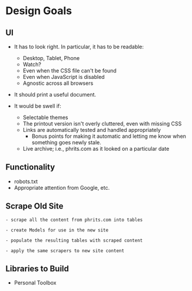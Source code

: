 # Design Goals

## UI

-   It has to look right. In particular, it has to be readable:
    - Desktop, Tablet, Phone
    - Watch?
    - Even when the CSS file can't be found
    - Even when JavaScript is disabled
    - Agnostic across all browsers

-   It should print a useful document.

-   It would be swell if:
    - Selectable themes
    - The printout version isn't overly cluttered, even with missing CSS
    - Links are automatically tested and handled appropriately
        - Bonus points for making it automatic and letting me know when something goes newly stale.
    - Live archive; i.e., phrits.com as it looked on a particular date

## Functionality

-   robots.txt
-   Appropriate attention from Google, etc.

## Scrape Old Site

    - scrape all the content from phrits.com into tables

    - create Models for use in the new site

    - populate the resulting tables with scraped content

    - apply the same scrapers to new site content


## Libraries to Build

- Personal Toolbox
